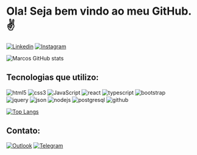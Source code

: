 # Ola! Seja bem vindo ao meu GitHub.✌️
[![Linkedin](https://img.shields.io/badge/LinkedIn-0077B5?style=for-the-badge&logo=linkedin&logoColor=white)](https://www.linkedin.com/in/marcos-chave/)
[![Instagram](https://img.shields.io/badge/Instagram-E4405F?style=for-the-badge&logo=instagram&logoColor=white)](https://www.instagram.com/marcostchave/)

![Marcos GitHub stats](https://github-readme-stats.vercel.app/api?username=MarcosChave&show_icons=true&theme=tokyonight)

## Tecnologias que utilizo:
<div style="display:inline-block" >
<img align="center" alt="html5" src="https://img.shields.io/badge/HTML5-E34F26?style=for-the-badge&logo=html5&logoColor=white">
<img align="center" alt="css3" src="https://img.shields.io/badge/CSS3-1572B6?style=for-the-badge&logo=css3&logoColor=white">
<img align="center" alt="JavaScript" src="https://img.shields.io/badge/JavaScript-F7DF1E?style=for-the-badge&logo=javascript&logoColor=black">
<img align="center" alt="react" src="https://img.shields.io/badge/React-20232A?style=for-the-badge&logo=react&logoColor=61DAFB">
<img align="center" alt="typescript" src="https://img.shields.io/badge/TypeScript-007ACC?style=for-the-badge&logo=typescript&logoColor=white">
<img align="center" alt="bootstrap" src="https://img.shields.io/badge/Bootstrap-563D7C?style=for-the-badge&logo=bootstrap&logoColor=white">
 
 <br/>
  
<img align="center" alt="jquery" src="https://img.shields.io/badge/jQuery-0769AD?style=for-the-badge&logo=jquery&logoColor=white">
<img align="center" alt="json" src="https://img.shields.io/badge/json%20web%20tokens-323330?style=for-the-badge&logo=json-web-tokens&logoColor=pink">
<img align="center" alt="nodejs" src="https://img.shields.io/badge/Node.js-43853D?style=for-the-badge&logo=node.js&logoColor=white">
<img align="center" alt="postgresql" src="https://img.shields.io/badge/PostgreSQL-316192?style=for-the-badge&logo=postgresql&logoColor=white">
<img align="center" alt="github" src="https://img.shields.io/badge/GitHub-100000?style=for-the-badge&logo=github&logoColor=white">
</div>

<br/>

[![Top Langs](https://github-readme-stats.vercel.app/api/top-langs/?username=MarcosChave&layout=pie)](https://github.com/anuraghazra/github-readme-stats)

## Contato:
[![Outlook](https://img.shields.io/badge/Microsoft_Outlook-0078D4?style=for-the-badge&logo=microsoft-outlook&logoColor=white)](mailto:marcosvtc7@outlook.com)
[![Telegram](	https://img.shields.io/badge/Telegram-2CA5E0?style=for-the-badge&logo=telegram&logoColor=white)](https://criarmeulink.com.br/u/1684517900)

